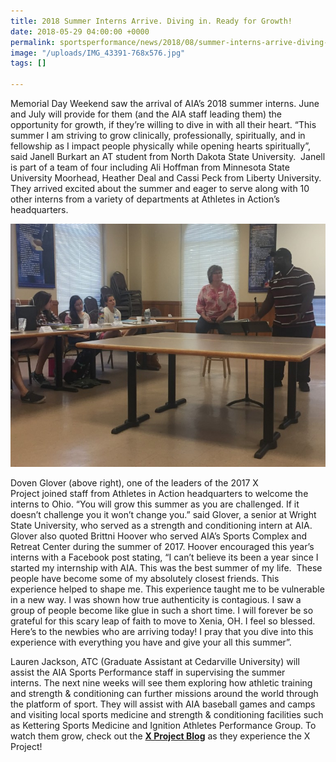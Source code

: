 ```yaml
---
title: 2018 Summer Interns Arrive. Diving in. Ready for Growth!
date: 2018-05-29 04:00:00 +0000
permalink: sportsperformance/news/2018/08/summer-interns-arrive-diving-in-ready-for-growth
image: "/uploads/IMG_43391-768x576.jpg"
tags: []

---
```

Memorial Day Weekend saw the arrival of AIA’s 2018 summer interns. June and July will provide for them (and the AIA staff leading them) the opportunity for growth, if they’re willing to dive in with all their heart. “This summer I am striving to grow clinically, professionally, spiritually, and in fellowship as I impact people physically while opening hearts spiritually”, said Janell Burkart an AT student from North Dakota State University.  Janell is part of a team of four including Ali Hoffman from Minnesota State University Moorhead, Heather Deal and Cassi Peck from Liberty University. They arrived excited about the summer and eager to serve along with 10 other interns from a variety of departments at Athletes in Action’s headquarters.

![](/uploads/Doven-welcomes-2018-Interns-3-768x592.jpg)

Doven Glover (above right), one of the leaders of the 2017 X Project joined staff from Athletes in Action headquarters to welcome the interns to Ohio. “You will grow this summer as you are challenged. If it doesn’t challenge you it won’t change you.” said Glover, a senior at Wright State University, who served as a strength and conditioning intern at AIA. Glover also quoted Brittni Hoover who served AIA’s Sports Complex and Retreat Center during the summer of 2017. Hoover encouraged this year’s interns with a Facebook post stating, “I can’t believe its been a year since I started my internship with AIA. This was the best summer of my life.  These people have become some of my absolutely closest friends. This experience helped to shape me. This experience taught me to be vulnerable in a new way. I was shown how true authenticity is contagious. I saw a group of people become like glue in such a short time. I will forever be so grateful for this scary leap of faith to move to Xenia, OH. I feel so blessed. Here’s to the newbies who are arriving today! I pray that you dive into this experience with everything you have and give your all this summer”.

Lauren Jackson, ATC (Graduate Assistant at Cedarville University) will assist the AIA Sports Performance staff in supervising the summer interns. The next nine weeks will see them exploring how athletic training and strength & conditioning can further missions around the world through the platform of sport. They will assist with AIA baseball games and camps and visiting local sports medicine and strength & conditioning facilities such as Kettering Sports Medicine and Ignition Athletes Performance Group. To watch them grow, check out the [**X Project Blog**](https://goaia.org/opportunity/blog/x-project/2018/x-project-2018) as they experience the X Project!